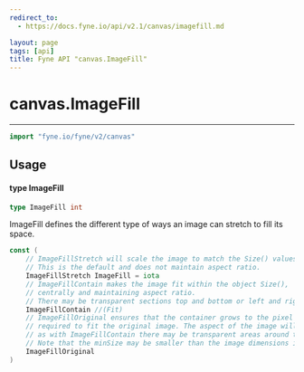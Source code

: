 ```yaml
---
redirect_to:
  - https://docs.fyne.io/api/v2.1/canvas/imagefill.md

layout: page
tags: [api]
title: Fyne API "canvas.ImageFill"
---
```



# canvas.ImageFill
---
```go
import "fyne.io/fyne/v2/canvas"
```

## Usage

#### type ImageFill

```go
type ImageFill int
```

ImageFill defines the different type of ways an image can stretch to fill its space.

```go
const (
	// ImageFillStretch will scale the image to match the Size() values.
	// This is the default and does not maintain aspect ratio.
	ImageFillStretch ImageFill = iota
	// ImageFillContain makes the image fit within the object Size(),
	// centrally and maintaining aspect ratio.
	// There may be transparent sections top and bottom or left and right.
	ImageFillContain //(Fit)
	// ImageFillOriginal ensures that the container grows to the pixel dimensions
	// required to fit the original image. The aspect of the image will be maintained so,
	// as with ImageFillContain there may be transparent areas around the image.
	// Note that the minSize may be smaller than the image dimensions if scale > 1.
	ImageFillOriginal
)
```
